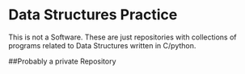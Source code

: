 # Data Structures Practice

This is not a Software. These are just repositories with collections of programs related to Data Structures written in C/python.

##Probably a private Repository
